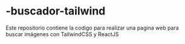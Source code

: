 # -buscador-tailwind
Este repositorio contiene la codigo para realizar una pagina web para buscar imágenes con TailwindCSS y ReactJS
